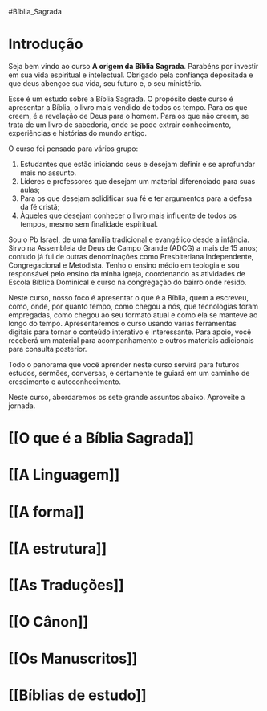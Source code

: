 #Bíblia_Sagrada

# Introdução

Seja bem vindo ao curso **A origem da Bíblia Sagrada**. Parabéns por investir em sua vida espiritual e intelectual. Obrigado pela confiança depositada e que deus abençoe sua vida, seu futuro e, o seu ministério.

Esse é um estudo sobre a Bíblia Sagrada. O propósito deste curso é apresentar a Bíblia, o livro mais vendido de todos os tempo. Para os que creem, é a revelação de Deus para o homem. Para os que não creem, se trata de um livro de sabedoria, onde se pode extrair conhecimento, experiências e histórias do mundo antigo.

O curso foi pensado para vários grupo:
1. Estudantes que estão iniciando seus e desejam definir e se aprofundar mais no assunto. 
2. Líderes e professores que desejam um material diferenciado para suas aulas;
3. Para os que desejam solidificar sua fé e ter argumentos para a defesa da fé cristã;
4. Àqueles que desejam conhecer o livro mais influente de todos os tempos, mesmo 
sem finalidade espiritual.

Sou o Pb Israel, de uma família tradicional e evangélico desde a infância. Sirvo na Assembleia de Deus de Campo Grande (ADCG) a mais de 15 anos; contudo já fui de outras denominações como Presbiteriana Independente, Congregacional e Metodista. Tenho o ensino médio em teologia e sou responsável pelo ensino da minha igreja, coordenando as atividades de Escola Bíblica Dominical e curso na congregação do bairro onde resido.

Neste curso, nosso foco é apresentar o que é a Bíblia, quem a escreveu, como, onde, por quanto tempo, como chegou a nós, que tecnologias foram empregadas, como chegou ao seu formato atual e como ela se manteve ao longo do tempo. Apresentaremos o curso usando várias ferramentas digitais para tornar o conteúdo interativo e interessante. Para apoio, você receberá um material para acompanhamento e outros materiais adicionais para consulta posterior.

Todo o panorama que você aprender neste curso servirá para futuros estudos, sermões, conversas, e certamente te guiará em um caminho de crescimento e autoconhecimento. 

Neste curso, abordaremos os sete grande assuntos abaixo. Aproveite a jornada.

# [[O que é a Bíblia Sagrada]]
# [[A Linguagem]]

# [[A forma]]

# [[A estrutura]]

# [[As Traduções]]

# [[O Cânon]]

# [[Os Manuscritos]]

# [[Bíblias de estudo]]













